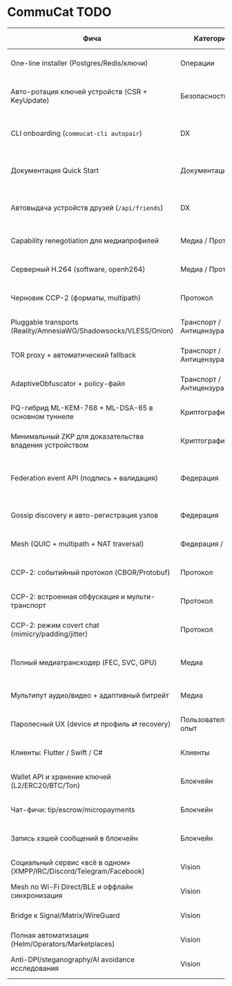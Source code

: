 # CommuCat TODO

| Фича | Категория | Релиз по roadmap | Статус | Примечания |
|------|-----------|------------------|--------|------------|
| One-line installer (Postgres/Redis/ключи) | Операции | CommuCat 1.2 (2025 Q4) | Planned | Нужен удобный bootstrap-скрипт под Linux/Windows. |
| Авто-ротация ключей устройств (CSR + KeyUpdate) | Безопасность | CommuCat 1.2 (2025 Q4) | Done | Реализовано в `POST /api/device/csr`, уведомления через `FrameType::KeyUpdate`. |
| CLI onboarding (`commucat-cli autopair`) | DX | CommuCat 1.2 (2025 Q4) | Planned | Требуется автоматизировать bootstrap устройства без пароля. |
| Документация Quick Start | Документация | CommuCat 1.2 (2025 Q4) | Done (Codex 2026-Q1) | Описана в `docs/quickstart.md`. |
| Автовыдача устройств друзей (`/api/friends`) | DX | CommuCat 1.2 (2025 Q4) | Done (Codex 2026-Q1) | Ответы `GET/PUT` возвращают `devices`, добавлен `GET /api/friends/{id}/devices`. |
| Capability renegotiation для медиапрофилей | Медиа / Протокол | CommuCat 1.2 (2025 Q4) | Planned | Нужно динамически переключаться между RAW и Opus/VP8. |
| Серверный H.264 (software, openh264) | Медиа / Протокол | CommuCat 1.2 (2025 Q4) | Planned | Требуется feature `media-h264` и интеграция в пайплайн. |
| Черновик CCP-2 (форматы, multipath) | Протокол | CommuCat 1.2 (2025 Q4) | Planned | Подготовить спеку/POC второго протокола. |
| Pluggable transports (Reality/AmnesiaWG/Shadowsocks/VLESS/Onion) | Транспорт / Антицензура | CommuCat 1.5 (2026 H1) | Planned | Реализовать реальные драйверы вместо заглушек. |
| TOR proxy + автоматический fallback | Транспорт / Антицензура | CommuCat 1.5 (2026 H1) | Planned | Интеграция с TOR и fallback стратегия при блокировках. |
| AdaptiveObfuscator + policy-файл | Транспорт / Антицензура | CommuCat 1.5 (2026 H1) | Planned | Управление обфускацией на основе политик. |
| PQ-гибрид ML-KEM-768 + ML-DSA-65 в основном туннеле | Криптография | CommuCat 1.5 (2026 H1) | Planned | Смешанный ключевой материал для Noise-потока. |
| Минимальный ZKP для доказательства владения устройством | Криптография | CommuCat 1.5 (2026 H1) | Planned | Проверка владения приватным ключом устройства. |
| Federation event API (подпись + валидация) | Федерация | CommuCat 1.5 (2026 H1) | In progress (Codex 2026-Q1) | Включена очередь и HTTP `/federation/events`; остались ретраи и прод-мониторинг. |
| Gossip discovery и авто-регистрация узлов | Федерация | CommuCat 1.5 (2026 H1) | Planned | Распространение пиров и auto-join. |
| Mesh (QUIC + multipath + NAT traversal) | Федерация / Сеть | CommuCat 1.5 (2026 H1) | Planned | Построить mesh-топологию и обход NAT. |
| CCP-2: событийный протокол (CBOR/Protobuf) | Протокол | CommuCat 2.0 (2026 H2) | Planned | Новый формат событий и расширенный handshake. |
| CCP-2: встроенная обфускация и мульти-транспорт | Протокол | CommuCat 2.0 (2026 H2) | Planned | Обеспечить out-of-the-box stealth и выбор транспортов. |
| CCP-2: режим covert chat (mimicry/padding/jitter) | Протокол | CommuCat 2.0 (2026 H2) | Planned | Противодействие анализу трафика. |
| Полный медиатранскодер (FEC, SVC, GPU) | Медиа | CommuCat 2.0 (2026 H2) | Planned | Добавить защиту от потерь, масштабируемость и GPU-ускорение. |
| Мультипут аудио/видео + адаптивный битрейт | Медиа | CommuCat 2.0 (2026 H2) | Planned | Распределение потоков по нескольким каналам с BWE. |
| Паролесный UX (device ⇄ профиль ⇄ recovery) | Пользовательский опыт | CommuCat 2.0 (2026 H2) | Planned | Социальное восстановление, привязка устройств без пароля. |
| Клиенты: Flutter / Swift / C# | Клиенты | CommuCat 2.0 (2026 H2) | Planned | Нативные приложения под мобильные/desktop платформы. |
| Wallet API и хранение ключей (L2/ERC20/BTC/Ton) | Блокчейн | CommuCat 2.0 (2026 H2) | Planned | Управление кошельком и интеграция с сервисом. |
| Чат-фичи: tip/escrow/micropayments | Блокчейн | CommuCat 2.0 (2026 H2) | Planned | Расширение чата микроплатежами. |
| Запись хэшей сообщений в блокчейн | Блокчейн | CommuCat 2.0 (2026 H2) | Planned | Неизменяемые аудиторские следы. |
| Социальный сервис «всё в одном» (XMPP/IRC/Discord/Telegram/Facebook) | Vision | Beyond 2026 | Planned | Универсальные мосты и мульти-платформенная интеграция. |
| Mesh по Wi-Fi Direct/BLE и оффлайн синхронизация | Vision | Beyond 2026 | Planned | Edge-ноды и оффлайн режимы. |
| Bridge к Signal/Matrix/WireGuard | Vision | Beyond 2026 | Planned | Совместимость с популярными протоколами. |
| Полная автоматизация (Helm/Operators/Marketplaces) | Vision | Beyond 2026 | Planned | DevOps-автоматизация и дистрибуция. |
| Anti-DPI/steganography/AI avoidance исследования | Vision | Beyond 2026 | Planned | Исследования по сокрытию трафика и сопротивляемость. |
